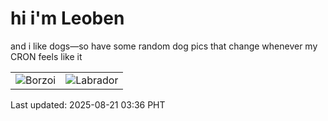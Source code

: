 # hi i'm Leoben

and i like dogs—so have some random dog pics that change whenever my CRON feels like it

|  |  |
|--------|----------|
| ![Borzoi](https://random-dog-vercel.vercel.app/api/random-borzoi?v=1755718592) | ![Labrador](https://random-dog-vercel.vercel.app/api/random-labrador?v=1755718592) |

Last updated: 2025-08-21 03:36 PHT

